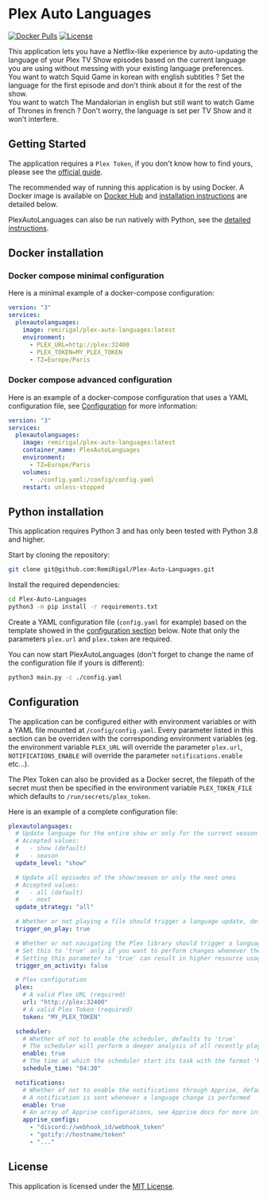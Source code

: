 # Plex Auto Languages

[![Docker Pulls](https://img.shields.io/docker/pulls/remirigal/plex-auto-languages?style=flat-square)](https://hub.docker.com/r/remirigal/plex-auto-languages)
[![License](https://img.shields.io/github/license/RemiRigal/Plex-Auto-Languages?style=flat-square)](https://github.com/RemiRigal/Plex-Auto-Languages/blob/master/LICENSE)

This application lets you have a Netflix-like experience by auto-updating the language of your Plex TV Show episodes based on the current language you are using without messing with your existing language preferences.  
You want to watch Squid Game in korean with english subtitles ? Set the language for the first episode and don't think about it for the rest of the show.  
You want to watch The Mandalorian in english but still want to watch Game of Thrones in french ? Don't worry, the language is set per TV Show and it won't interfere.


## Getting Started

The application requires a `Plex Token`, if you don't know how to find yours, please see the [official guide](https://support.plex.tv/articles/204059436-finding-an-authentication-token-x-plex-token/).

The recommended way of running this application is by using Docker. A Docker image is available on [Docker Hub](https://hub.docker.com/r/remirigal/plex-auto-languages) and [installation instructions](#docker-installation) are detailed below.

PlexAutoLanguages can also be run natively with Python, see the [detailed instructions](#python-installation).


## Docker installation

### Docker compose minimal configuration

Here is a minimal example of a docker-compose configuration:
```yaml
version: "3"
services:
  plexautolanguages:
    image: remirigal/plex-auto-languages:latest
    environment:
      - PLEX_URL=http://plex:32400
      - PLEX_TOKEN=MY_PLEX_TOKEN
      - TZ=Europe/Paris
```

### Docker compose advanced configuration

Here is an example of a docker-compose configuration that uses a YAML configuration file, see [Configuration](#configuration) for more information:
```yaml
version: "3"
services:
  plexautolanguages:
    image: remirigal/plex-auto-languages:latest
    container_name: PlexAutoLanguages
    environment:
      - TZ=Europe/Paris
    volumes:
      - ./config.yaml:/config/config.yaml
    restart: unless-stopped
```


## Python installation

This application requires Python 3 and has only been tested with Python 3.8 and higher.

Start by cloning the repository:
```bash
git clone git@github.com:RemiRigal/Plex-Auto-Languages.git
```

Install the required dependencies:
```bash
cd Plex-Auto-Languages
python3 -m pip install -r requirements.txt
```

Create a YAML configuration file (`config.yaml` for example) based on the template showed in the [configuration section](#configuration) below. Note that only the parameters `plex.url` and `plex.token` are required.

You can now start PlexAutoLanguages (don't forget to change the name of the configuration file if yours is different):
```bash
python3 main.py -c ./config.yaml
```



## Configuration

The application can be configured either with environment variables or with a YAML file mounted at `/config/config.yaml`. Every parameter listed in this section can be overriden with the corresponding environment variables (eg. the environment variable `PLEX_URL` will override the parameter `plex.url`, `NOTIFICATIONS_ENABLE` will override the parameter `notifications.enable` etc...).

The Plex Token can also be provided as a Docker secret, the filepath of the secret must then be specified in the environment variable `PLEX_TOKEN_FILE` which defaults to `/run/secrets/plex_token`.

Here is an example of a complete configuration file:
```yaml
plexautolanguages:
  # Update language for the entire show or only for the current season
  # Accepted values:
  #   - show (default)
  #   - season
  update_level: "show"

  # Update all episodes of the show/season or only the next ones
  # Accepted values:
  #   - all (default)
  #   - next
  update_strategy: "all"

  # Whether or not playing a file should trigger a language update, defaults to 'true'
  trigger_on_play: true

  # Whether or not navigating the Plex library should trigger a language update, defaults to 'false'
  # Set this to 'true' only if you want to perform changes whenever the default track of an episode is updated, even when the episode is not played.
  # Setting this parameter to 'true' can result in higher resource usage.
  trigger_on_activity: false

  # Plex configuration
  plex:
    # A valid Plex URL (required)
    url: "http://plex:32400"
    # A valid Plex Token (required)
    token: "MY_PLEX_TOKEN"

  scheduler:
    # Whether of not to enable the scheduler, defaults to 'true'
    # The scheduler will perform a deeper analysis of all recently played TV Shows
    enable: true
    # The time at which the scheduler start its task with the format 'HH:MM', defaults to '02:00'
    schedule_time: "04:30"

  notifications:
    # Whether of not to enable the notifications through Apprise, defaults to 'false'
    # A notification is sent whenever a language change is performed
    enable: true
    # An array of Apprise configurations, see Apprise docs for more information: https://github.com/caronc/apprise
    apprise_configs:
      - "discord://webhook_id/webhook_token"
      - "gotify://hostname/token"
      - "..."
```

## License

This application is licensed under the [MIT License](LICENSE).
